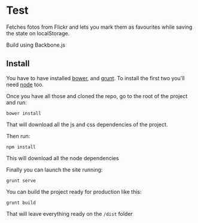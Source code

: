 Test
=====

Fetches fotos from Flickr and lets you mark them as favourites while saving the state on localStorage.

Build using Backbone.js

Install
--------

You have to have installed [bower](http://bower.io/), and [grunt](http://gruntjs.com/). 
To install the first two you'll need [node](http://nodejs.org/) too.

Once you have all those and cloned the repo, go to the root of the project and run:

    bower install

That will download all the js and css dependencies of the project.

Then run:

    npm install

This will download all the node dependencies

Finally you can launch the site running:

    grunt serve

You can build the project ready for production like this:

    grunt build

That will leave everything ready on the `/dist` folder

